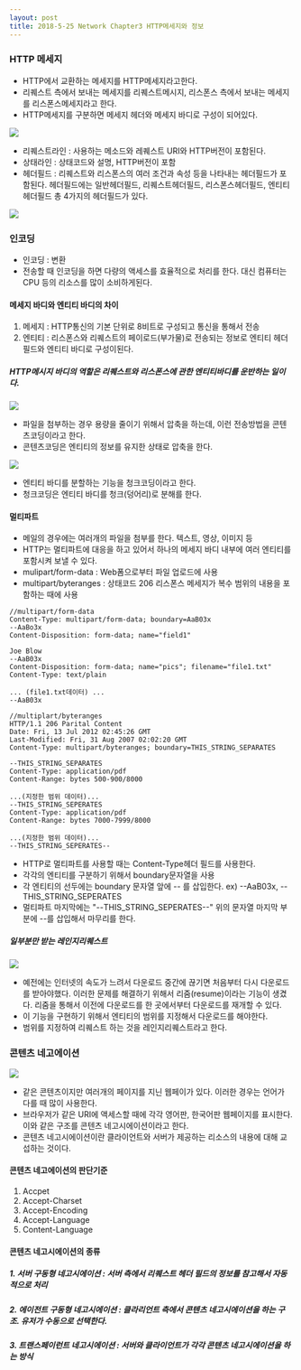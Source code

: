 ```yaml
---
layout: post
title: 2018-5-25 Network Chapter3 HTTP메세지와 정보
---
```


### HTTP 메세지

- HTTP에서 교환하는 메세지를 HTTP메세지라고한다.
- 리퀘스트 측에서 보내는 메세지를 리퀘스트메시지, 리스폰스 측에서 보내는 메세지를 리스폰스메세지라고 한다.
- HTTP메세지를 구분하면 메세지 헤더와 메세지 바디로 구성이 되어있다.

![](/Users/jaeyeonkim/Downloads/3-1.jpg)

- 리퀘스트라인 : 사용하는 메소드와 레퀘스트 URI와 HTTP버전이 포함된다.
- 상태라인 : 상태코드와 설명, HTTP버전이 포함
- 헤더필드 : 리퀘스트와 리스폰스의 여러 조건과 속성 등을 나타내는 헤더필드가 포함된다. 헤더필드에는 일반헤더필드, 리퀘스트헤더필드, 리스폰스헤더필드, 엔티티헤더필드 총 4가지의 헤더필드가 있다.

![](/Users/jaeyeonkim/Downloads/3-2.jpg)

### 인코딩

- 인코딩 : 변환
- 전송할 때 인코딩을 하면 다량의 액세스를 효율적으로 처리를 한다. 대신 컴퓨터는 CPU 등의 리소스를 많이 소비하게된다.

#### 메세지 바디와 엔티티 바디의 차이
1. 메세지 : HTTP통신의 기본 단위로 8비트로 구성되고 통신을 통해서 전송
2. 엔티티 : 리스폰스와 리퀘스트의 페이로드(부가물)로 전송되는 정보로 엔티티 헤더필드와 엔티티 바디로 구성이된다.

##### HTTP메시지 바디의 역할은 리퀘스트와 리스폰스에 관한 엔티티바디를 운반하는 일이다.

![](/Users/jaeyeonkim/Downloads/3-3.jpg)
- 파일을 첨부하는 경우 용량을 줄이기 위해서 압축을 하는데, 이런 전송방법을 콘텐츠코딩이라고 한다.
- 콘텐츠코딩은 엔티티의 정보를 유지한 상태로 압축을 한다.

![](/Users/jaeyeonkim/Downloads/3-4.jpg)

- 엔티티 바디를 분할하는 기능을 청크코딩이라고 한다.
- 청크코딩은 엔티티 바디를 청크(덩어리)로 분해를 한다.

#### 멀티파트

- 메일의 경우에는 여러개의 파일을 첨부를 한다. 텍스트, 영상, 이미지 등
- HTTP는 멀티파트에 대응을 하고 있어서 하나의 메세지 바디 내부에 여러 엔티티를 포함시켜 보낼 수 있다.
- mulipart/form-data : Web폼으로부터 파일 업로드에 사용
- multipart/byteranges : 상태코드 206 리스폰스 메세지가 복수 범위의 내용을 포함하는 때에 사용

```
//multipart/form-data
Content-Type: multipart/form-data; boundary=AaB03x
--AaBo3x
Content-Disposition: form-data; name="field1"

Joe Blow
--AaB03x
Content-Disposition: form-data; name="pics"; filename="file1.txt"
Content-Type: text/plain

... (file1.txt데이터) ...
--AaB03x
```

```
//multiplart/byteranges
HTTP/1.1 206 Parital Content
Date: Fri, 13 Jul 2012 02:45:26 GMT
Last-Modified: Fri, 31 Aug 2007 02:02:20 GMT
Content-Type: multipart/byteranges; boundary=THIS_STRING_SEPARATES

--THIS_STRING_SEPARATES
Content-Type: application/pdf
Content-Range: bytes 500-900/8000

...(지정한 범위 데이터)...
--THIS_STRING_SEPERATES
Content-Type: application/pdf
Content-Range: bytes 7000-7999/8000

...(지정한 범위 데이터)...
--THIS_STRING_SEPERATES--

```
- HTTP로 멀티파트를 사용할 때는 Content-Type헤더 필드를 사용한다.
- 각각의 엔티티를 구분하기 위해서 boundary문자열을 사용
- 각 엔티티의 선두에는 boundary 문자열 앞에 -- 를 삽입한다. ex) --AaB03x, --THIS_STRING_SEPERATES
- 멀티파트 마지막에는 "--THIS_STRING_SEPERATES--" 위의 문자열 마지막 부분에 --를 삽입해서 마무리를 한다.

##### 일부분만 받는 레인지리퀘스트


![](/Users/jaeyeonkim/Downloads/3-5.jpg)

- 예전에는 인터넷의 속도가 느려서 다운로드 중간에 끊기면 처음부터 다시 다운로드를 받아야했다. 이러한 문제를 해결하기 위해서 리줌(resume)이라는 기능이 생겼다. 리줌을 통해서 이전에 다운로드를 한 곳에서부터 다운로드를 재개할 수 있다.
- 이 기능을 구현하기 위해서 엔티티의 범위를 지정해서 다운로드를 해야한다.
- 범위를 지정하여 리퀘스트 하는 것을 레인지리퀘스트라고 한다.


### 콘텐츠 네고에이션

![](/Users/jaeyeonkim/Downloads/3-6.jpg)

- 같은 콘텐츠이지만 여러개의 페이지를 지닌 웹페이가 있다. 이러한 경우는 언어가 다를 때 많이 사용한다.
- 브라우저가 같은 URI에 액세스할 때에 각각 영어판, 한국어판 웹페이지를 표시한다. 이와 같은 구조를 콘텐츠 네고시에이션이라고 한다.
- 콘텐츠 네고시에이션이란 클라이언트와 서버가 제공하는 리소스의 내용에 대해 교섭하는 것이다.

#### 콘텐츠 네고에이션의 판단기준

1. Accpet
2. Accept-Charset
3. Accept-Encoding
4. Accept-Language
5. Content-Language

#### 콘텐츠 네고시에이션의 종류

##### 1. 서버 구동형 네고시에이션 : 서버 측에서 리퀘스트 헤더 필드의 정보를 참고해서 자동적으로 처리

##### 2. 에이전트 구동형 네고시에이션 : 클라리언트 측에서 콘텐츠 네고시에이션을 하는 구조. 유저가 수동으로 선택한다.

##### 3. 트랜스페이런트 네고시에이션 : 서버와 클라이언트가 각각 콘텐츠 네고시에이션을 하는 방식
